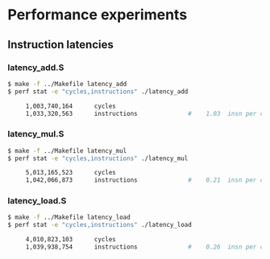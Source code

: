
Performance experiments
=======================

## Instruction latencies

### latency_add.S

```sh
$ make -f ../Makefile latency_add
$ perf stat -e "cycles,instructions" ./latency_add

     1,003,740,164      cycles
     1,033,320,563      instructions              #    1.03  insn per cycle
```

### latency_mul.S

```sh
$ make -f ../Makefile latency_mul
$ perf stat -e "cycles,instructions" ./latency_mul

     5,013,165,523      cycles
     1,042,066,873      instructions              #    0.21  insn per cycle
```

### latency_load.S

```sh
$ make -f ../Makefile latency_load
$ perf stat -e "cycles,instructions" ./latency_load

     4,010,823,103      cycles
     1,039,938,754      instructions              #    0.26  insn per cycle
```
